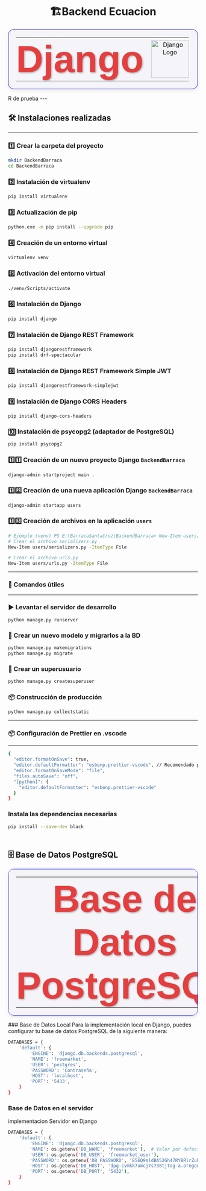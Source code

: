 <h1 align="center">🏗Backend Ecuacion </h1>

<table align="center" style="width: 100%; text-align: center; border-collapse: collapse; border: 1px solid blue; border-radius: 15px; background-color: #f4f4f9; box-shadow: 0 4px 10px rgba(0, 0, 0, 0.1); padding: 20px;">
  <tr>
    <td style="border: none; padding: 0; padding-right: 20px;">
      <h1 style="font-size: 100px; margin: 0; color: #e53e3e; font-family: 'Arial', sans-serif; text-shadow: 2px 2px 4px rgba(0, 0, 0, 0.3);">Django</h1>
    </td>
    <td style="border: none; padding: 0;">
      <img src="https://www.opengis.ch/wp-content/uploads/2020/04/django-python-logo.png" alt="Django Logo" width="100" style="transition: transform 0.3s ease-in-out;" onmouseover="this.style.transform='scale(1.1)'" onmouseout="this.style.transform='scale(1)'">
    </td>
  </tr>
</table>
R de prueba 
---

## 🛠 Instalaciones realizadas

---

### 1️⃣ Crear la carpeta del proyecto
```bash
mkdir BackendBarraca
cd BackendBarraca
```

### 2️⃣ Instalación de virtualenv
```bash
pip install virtualenv
```
### 3️⃣ Actualización de pip
```bash
python.exe -m pip install --upgrade pip
```
### 4️⃣ Creación de un entorno virtual
```bash
virtualenv venv
```
### 5️⃣ Activación del entorno virtual
```bash
./venv/Scripts/activate
```
### 6️⃣ Instalación de Django
```bash
pip install django
```
### 7️⃣ Instalación de Django REST Framework
```bash
pip install djangorestframework
pip install drf-spectacular
```
### 8️⃣ Instalación de Django REST Framework Simple JWT
```bash
pip install djangorestframework-simplejwt
```
### 9️⃣ Instalación de Django CORS Headers
```bash
pip install django-cors-headers
```
### 🔟 Instalación de psycopg2 (adaptador de PostgreSQL)
```bash
pip install psycopg2
```
### 1️⃣1️⃣ Creación de un nuevo proyecto Django `BackendBarraca`
```bash
django-admin startproject main .
```
### 1️⃣2️⃣ Creación de una nueva aplicación Django `BackendBarraca`
```bash
django-admin startapp users

```
### 1️⃣3️⃣ Creación de archivos en la aplicación `users`
```bash
# Ejemplo (venv) PS E:\BarracaSantaCruz\BackendBarraca> New-Item users/urls.py -ItemType File
# Crear el archivo serializers.py
New-Item users/serializers.py -ItemType File

# Crear el archivo urls.py
New-Item users/urls.py -ItemType File
```
---
### 🚀 Comandos útiles
---
### ▶️ Levantar el servidor de desarrollo
```bash
python manage.py runserver
```
### 🧩 Crear un nuevo modelo y migrarlos a la BD
```bash
python manage.py makemigrations
python manage.py migrate
```
### 🔧 Crear un superusuario
```bash
python manage.py createsuperuser
```
### 📦 Construcción de producción
```bash
python manage.py collectstatic
```
---
### 📦 Configuración de Prettier en .vscode
---

```bash
{
  "editor.formatOnSave": true,
  "editor.defaultFormatter": "esbenp.prettier-vscode", // Recomendado para Django
  "editor.formatOnSaveMode": "file",
  "files.autoSave": "off",
  "[python]": {
    "editor.defaultFormatter": "esbenp.prettier-vscode"
  }
}
```
### Instala las dependencias necesarias
```bash
pip install --save-dev black
```
###
```bash
```
## 🗄️ Base de Datos PostgreSQL
<table align="center" style="width: 100%; text-align: center; border-collapse: collapse; border: 1px solid blue; border-radius: 15px; background-color: #f4f4f9; box-shadow: 0 4px 10px rgba(0, 0, 0, 0.1); padding: 20px;">
  <tr>
    <td style="border: none; padding: 0; padding-right: 20px;">
      <h1 style="font-size: 100px; margin: 0; color: #e53e3e; font-family: 'Arial', sans-serif; text-shadow: 2px 2px 4px rgba(0, 0, 0, 0.3);">Base de Datos PostgreSQL</h1>
    </td>
    <td style="border: none; padding: 0;">
      <img src="https://upload.wikimedia.org/wikipedia/commons/2/29/Postgresql_elephant.svg" alt="PostgreSQL Logo" width="100" style="transition: transform 0.3s ease-in-out;" onmouseover="this.style.transform='scale(1.1)'" onmouseout="this.style.transform='scale(1)'">
    </td>
  </tr>
</table>
### Base de Datos Local
Para la implementación local en Django, puedes configurar tu base de datos PostgreSQL de la siguiente manera:

```bash
DATABASES = {
    'default': {
        'ENGINE': 'django.db.backends.postgresql',
        'NAME': 'freemarket',
        'USER': 'postgres',
        'PASSWORD': 'Contraseña',
        'HOST': 'localhost',
        'PORT': '5433',
    }
}
```
### Base de Datos en el servidor
implementacion Servidor en Django
```bash
DATABASES = {
    'default': {
        'ENGINE': 'django.db.backends.postgresql',
        'NAME': os.getenv('DB_NAME', 'freemarket'),  # Valor por defecto si no existe la variable
        'USER': os.getenv('DB_USER', 'freemarket_user'),
        'PASSWORD': os.getenv('DB_PASSWORD', 'E56Q9mldBA52Gh47RYBRlrZubgEoREJB'),
        'HOST': os.getenv('DB_HOST', 'dpg-cvmkk7umcj7s738tjtog-a.oregon-postgres.render.com'),
        'PORT': os.getenv('DB_PORT', '5432'),
    }
}
```

